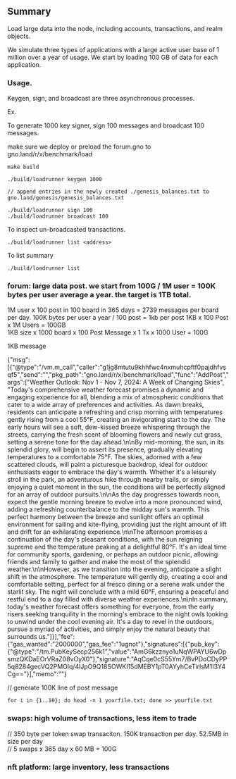
## Summary

Load large data into the node, including accounts, transactions, and realm objects.

We simulate three types of applications with a large active user base of 1 million over a year of usage. We start by loading 100 GB of data for each application.

### Usage.

Keygen, sign, and broadcast are three asynchronous processes.

Ex.

To generate 1000 key signer, sign 100 messages and broadcast 100 messages.

make sure we deploy or preload the forum.gno to gno.land/r/x/benchmark/load

```
make build

./build/loadrunner keygen 1000  

// append entries in the newly created ./genesis_balances.txt to gno.land/genesis/genesis_balances.txt

./build/loadrunner sign 100  
./build/loadrunner broadcast 100

```

To inspect un-broadcasted transactions.

```
./build/loadrunner list <address>
```

To list summary

```
./build/loadrunner list
```

### forum: large data post.  we start from 100G / 1M user = 100K bytes per user average a year. the target is 1TB  total.

 1M user x 100 post in 100 board in 365 days = 2739 messages per board per day.
 100K bytes per user a year / 100 post = 1kb per post
 1KB x 100 Post x 1M Users = 100GB  
 1KB size x 1000 board x 100 Post Message x 1 Tx  x 1000 User = 100G

1KB message

{"msg":[{"@type":"/vm.m_call","caller":"g1jg8mtutu9khhfwc4nxmuhcpftf0pajdhfvsqf5","send":"","pkg_path":"gno.land/r/x/benchmark/load","func":"AddPost","args":["Weather Outlook: Nov 1 - Nov 7, 2024: A Week of Changing Skies", "Today's comprehensive weather forecast promises a dynamic and engaging experience for all, blending a mix of atmospheric conditions that cater to a wide array of preferences and activities. As dawn breaks, residents can anticipate a refreshing and crisp morning with temperatures gently rising from a cool 55°F, creating an invigorating start to the day. The early hours will see a soft, dew-kissed breeze whispering through the streets, carrying the fresh scent of blooming flowers and newly cut grass, setting a serene tone for the day ahead.\n\nBy mid-morning, the sun, in its splendid glory, will begin to assert its presence, gradually elevating temperatures to a comfortable 75°F. The skies, adorned with a few scattered clouds, will paint a picturesque backdrop, ideal for outdoor enthusiasts eager to embrace the day's warmth. Whether it's a leisurely stroll in the park, an adventurous hike through nearby trails, or simply enjoying a quiet moment in the sun, the conditions will be perfectly aligned for an array of outdoor pursuits.\n\nAs the day progresses towards noon, expect the gentle morning breeze to evolve into a more pronounced wind, adding a refreshing counterbalance to the midday sun's warmth. This perfect harmony between the breeze and sunlight offers an optimal environment for sailing and kite-flying, providing just the right amount of lift and drift for an exhilarating experience.\n\nThe afternoon promises a continuation of the day's pleasant conditions, with the sun reigning supreme and the temperature peaking at a delightful 80°F. It's an ideal time for community sports, gardening, or perhaps an outdoor picnic, allowing friends and family to gather and make the most of the splendid weather.\n\nHowever, as we transition into the evening, anticipate a slight shift in the atmosphere. The temperature will gently dip, creating a cool and comfortable setting, perfect for al fresco dining or a serene walk under the starlit sky. The night will conclude with a mild 60°F, ensuring a peaceful and restful end to a day filled with diverse weather experiences.\n\nIn summary, today's weather forecast offers something for everyone, from the early risers seeking tranquility in the morning's embrace to the night owls looking to unwind under the cool evening air. It's a day to revel in the outdoors, pursue a myriad of activities, and simply enjoy the natural beauty that surrounds us."]}],"fee":{"gas_wanted":"2000000","gas_fee":"1ugnot"},"signatures":[{"pub_key":{"@type":"/tm.PubKeySecp256k1","value":"AmG6kzznyo1uNqWPAYU6wDpsmzQKDaEOrVRaZ08vOyX0"},"signature":"AqCqe0cS55Ym7/BvPDoCDyPP5q8284gecVQ2PMOlq/4lJpO9Q18SOWKI15dMEBY1pT0AYyhCeTirlsM1I3Y4Cg=="}],"memo":""}


// generate 100K line of post message

```
for i in {1..10}; do head -n 1 yourfile.txt; done >> yourfile.txt
```


### swaps: high volume of transactions, less item to trade
//  350 byte per token swap transaciton. 150K transaction per day. 52.5MB in size per day  
//  5 swaps x 365 day x  60 MB = 100G  

### nft platform: large inventory, less transactions
